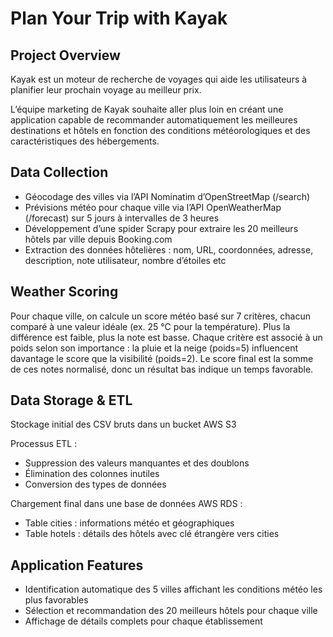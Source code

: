 # Plan Your Trip with Kayak

## Project Overview
Kayak est un moteur de recherche de voyages qui aide les utilisateurs à planifier leur prochain voyage au meilleur prix.

L’équipe marketing de Kayak souhaite aller plus loin en créant une application capable de recommander automatiquement les meilleures destinations et hôtels en fonction des conditions météorologiques et des caractéristiques des hébergements.


## Data Collection
- Géocodage des villes via l’API Nominatim d’OpenStreetMap (/search)
- Prévisions météo pour chaque ville via l’API OpenWeatherMap (/forecast) sur 5 jours à intervalles de 3 heures
- Développement d’une spider Scrapy pour extraire les 20 meilleurs hôtels par ville depuis Booking.com
- Extraction des données hôtelières : nom, URL, coordonnées, adresse, description, note utilisateur, nombre d’étoiles etc

## Weather Scoring
Pour chaque ville, on calcule un score météo basé sur 7 critères, chacun comparé à une valeur idéale (ex. 25 °C pour la température). Plus la différence est faible, plus la note est basse. Chaque critère est associé à un poids selon son importance : la pluie et la neige (poids=5) influencent davantage le score que la visibilité (poids=2). Le score final est la somme de ces notes normalisé, donc un résultat bas indique un temps favorable.

## Data Storage & ETL
Stockage initial des CSV bruts dans un bucket AWS S3

Processus ETL :
- Suppression des valeurs manquantes et des doublons
- Élimination des colonnes inutiles
- Conversion des types de données

Chargement final dans une base de données AWS RDS :
- Table cities : informations météo et géographiques
- Table hotels : détails des hôtels avec clé étrangère vers cities

## Application Features
- Identification automatique des 5 villes affichant les conditions météo les plus favorables
- Sélection et recommandation des 20 meilleurs hôtels pour chaque ville
- Affichage de détails complets pour chaque établissement
